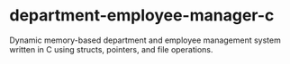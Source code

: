 # department-employee-manager-c
Dynamic memory-based department and employee management system written in C using structs, pointers, and file operations.
